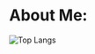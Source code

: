 # About Me:

![Top Langs](https://github-readme-stats.vercel.app/api/top-langs/?username=anuraghazra&hide_progress=true)
